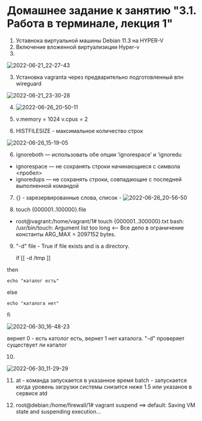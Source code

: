 # Домашнее задание к занятию "3.1. Работа в терминале, лекция 1"

1. Уставнока виртуальной машины Debian 11.3 на HYPER-V
2. Включение вложенной виртуализиции Hyper-v
3. 
![2022-06-21_22-27-43](https://user-images.githubusercontent.com/106722971/175811993-6b8581b6-dc94-4131-887f-2287f68e695c.jpg)

3. Установка vagranta через предварительно подготовленный впн wireguard 

![2022-06-21_23-30-28](https://user-images.githubusercontent.com/106722971/175812171-4fc2a7c1-c6d6-4b72-b54f-04c9d742ea43.png)

4. ![2022-06-26_20-50-11](https://user-images.githubusercontent.com/106722971/175815090-cd164934-8b20-423c-8421-a9d9eede5b94.png)

5.  v.memory = 1024
    v.cpus = 2

5. HISTFILESIZE - максимальное количество строк

![2022-06-26_15-19-05](https://user-images.githubusercontent.com/106722971/175812211-54748f69-e825-4e1b-b7c9-11a48300174a.png)

6. ignoreboth — использовать обе опции ‘ignorespace’ и ‘ignoredu
 - ignorespace — не сохранять строки начинающиеся с символа <пробел>
 - ignoredups — не сохранять строки, совпадающие с последней выполненной командой

7. {} - зарезервированные слова, список - 
 ![2022-06-26_20-56-50](https://user-images.githubusercontent.com/106722971/175815238-40cf07e2-fb4f-40cc-ac2a-7ad6a96119cc.png)
 
8. touch {000001..100000}.file
  - root@vagrant:/home/vagrant/1# touch {000001..300000}.txt
    bash: /usr/bin/touch: Argument list too long <-- Все дело в ограничение константы ARG_MAX = 2097152 bytes. 
9. "-d" file - True if file exists and is a directory. 
    
	if [[ -d /tmp ]]
	
then

    echo "каталог есть"
    
else

    echo "каталога нет"
    
fi

![2022-06-30_16-48-23](https://user-images.githubusercontent.com/106722971/176636359-c9262f9d-3c85-4700-9462-a028c43732c9.jpg)

вернет 0 - есть католог есть, вернет 1 нет каталога. "-d" проверяет существует ли каталог

10. 
![2022-06-30_11-29-29](https://user-images.githubusercontent.com/106722971/176586903-e6da3338-1343-4476-b177-4a5a14ecbe52.png)

11. at - команда запускается в указанное время
    batch - запускается когда уровень загрузки системы снизится ниже 1.5 или указаное в сервисе atd
    
12. root@debian:/home/firewall/1# vagrant suspend
    ==> default: Saving VM state and suspending execution...

